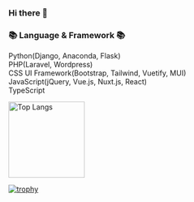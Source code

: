 ### Hi there 👋

### 📚 Language & Framework 📚<br>
Python(Django, Anaconda, Flask)<br>
PHP(Laravel, Wordpress)<br>
CSS UI Framework(Bootstrap, Tailwind, Vuetify, MUI)<br>
JavaScript(jQuery, Vue.js, Nuxt.js, React)<br>
TypeScript<br>

<p align="left"> 
  <img alt="Top Langs" height="150px" src="https://github-readme-stats.vercel.app/api/top-langs/?username=takushisato&layout=compact&show_icons=true&theme=onedark&count_private=true" />
</p>

[![trophy](https://github-profile-trophy.vercel.app/?username=takushisato&theme=onedark&column=7&count_private=true)](https://github.com/ryo-ma/github-profile-trophy)

